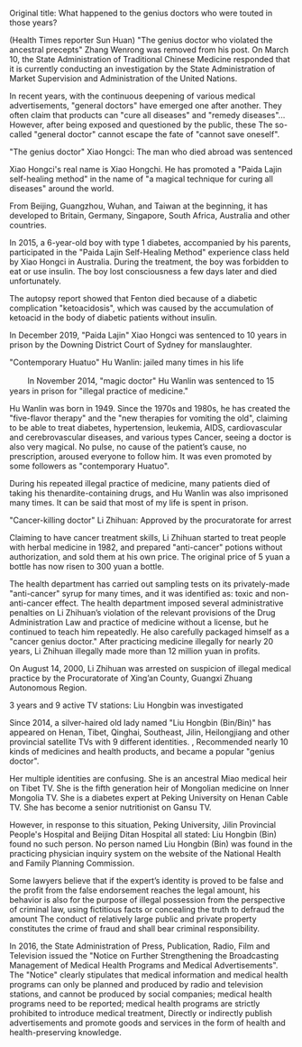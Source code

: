 Original title: What happened to the genius doctors who were touted in those years?

   (Health Times reporter Sun Huan) "The genius doctor who violated the ancestral precepts" Zhang Wenrong was removed from his post. On March 10, the State Administration of Traditional Chinese Medicine responded that it is currently conducting an investigation by the State Administration of Market Supervision and Administration of the United Nations.

In recent years, with the continuous deepening of various medical advertisements, "general doctors" have emerged one after another. They often claim that products can "cure all diseases" and "remedy diseases"... However, after being exposed and questioned by the public, these The so-called "general doctor" cannot escape the fate of "cannot save oneself".

   "The genius doctor" Xiao Hongci: The man who died abroad was sentenced

   Xiao Hongci's real name is Xiao Hongchi. He has promoted a "Paida Lajin self-healing method" in the name of "a magical technique for curing all diseases" around the world.

   From Beijing, Guangzhou, Wuhan, and Taiwan at the beginning, it has developed to Britain, Germany, Singapore, South Africa, Australia and other countries.

   In 2015, a 6-year-old boy with type 1 diabetes, accompanied by his parents, participated in the "Paida Lajin Self-Healing Method" experience class held by Xiao Hongci in Australia. During the treatment, the boy was forbidden to eat or use insulin. The boy lost consciousness a few days later and died unfortunately.

   The autopsy report showed that Fenton died because of a diabetic complication "ketoacidosis", which was caused by the accumulation of ketoacid in the body of diabetic patients without insulin.

   In December 2019, "Paida Lajin" Xiao Hongci was sentenced to 10 years in prison by the Downing District Court of Sydney for manslaughter.

   "Contemporary Huatuo" Hu Wanlin: jailed many times in his life

　　 In November 2014, "magic doctor" Hu Wanlin was sentenced to 15 years in prison for "illegal practice of medicine."

Hu Wanlin was born in 1949. Since the 1970s and 1980s, he has created the "five-flavor therapy" and the "new therapies for vomiting the old", claiming to be able to treat diabetes, hypertension, leukemia, AIDS, cardiovascular and cerebrovascular diseases, and various types Cancer, seeing a doctor is also very magical. No pulse, no cause of the patient’s cause, no prescription, aroused everyone to follow him. It was even promoted by some followers as "contemporary Huatuo".

   During his repeated illegal practice of medicine, many patients died of taking his thenardite-containing drugs, and Hu Wanlin was also imprisoned many times. It can be said that most of my life is spent in prison.

   "Cancer-killing doctor" Li Zhihuan: Approved by the procuratorate for arrest

   Claiming to have cancer treatment skills, Li Zhihuan started to treat people with herbal medicine in 1982, and prepared "anti-cancer" potions without authorization, and sold them at his own price. The original price of 5 yuan a bottle has now risen to 300 yuan a bottle.

   The health department has carried out sampling tests on its privately-made "anti-cancer" syrup for many times, and it was identified as: toxic and non-anti-cancer effect. The health department imposed several administrative penalties on Li Zhihuan’s violation of the relevant provisions of the Drug Administration Law and practice of medicine without a license, but he continued to teach him repeatedly. He also carefully packaged himself as a "cancer genius doctor." After practicing medicine illegally for nearly 20 years, Li Zhihuan illegally made more than 12 million yuan in profits.

   On August 14, 2000, Li Zhihuan was arrested on suspicion of illegal medical practice by the Procuratorate of Xing’an County, Guangxi Zhuang Autonomous Region.

  3 years and 9 active TV stations: Liu Hongbin was investigated

Since 2014, a silver-haired old lady named "Liu Hongbin (Bin/Bin)" has appeared on Henan, Tibet, Qinghai, Southeast, Jilin, Heilongjiang and other provincial satellite TVs with 9 different identities. , Recommended nearly 10 kinds of medicines and health products, and became a popular "genius doctor".

   Her multiple identities are confusing. She is an ancestral Miao medical heir on Tibet TV. She is the fifth generation heir of Mongolian medicine on Inner Mongolia TV. She is a diabetes expert at Peking University on Henan Cable TV. She has become a senior nutritionist on Gansu TV.

   However, in response to this situation, Peking University, Jilin Provincial People's Hospital and Beijing Ditan Hospital all stated: Liu Hongbin (Bin) found no such person. No person named Liu Hongbin (Bin) was found in the practicing physician inquiry system on the website of the National Health and Family Planning Commission.

Some lawyers believe that if the expert’s identity is proved to be false and the profit from the false endorsement reaches the legal amount, his behavior is also for the purpose of illegal possession from the perspective of criminal law, using fictitious facts or concealing the truth to defraud the amount The conduct of relatively large public and private property constitutes the crime of fraud and shall bear criminal responsibility.

   In 2016, the State Administration of Press, Publication, Radio, Film and Television issued the "Notice on Further Strengthening the Broadcasting Management of Medical Health Programs and Medical Advertisements". The "Notice" clearly stipulates that medical information and medical health programs can only be planned and produced by radio and television stations, and cannot be produced by social companies; medical health programs need to be reported; medical health programs are strictly prohibited to introduce medical treatment, Directly or indirectly publish advertisements and promote goods and services in the form of health and health-preserving knowledge.
